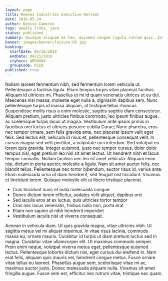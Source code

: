 ```yaml
---
layout: page
title: Reeves Industries Executive Retreat
date: 2016-05-24
author: Denise Cameron
tags: weekly links, java
status: published
summary: Quisque aliquam mi leo, euismod congue ligula rutrum quis. Integer.
banner: images/banner/leisure-05.jpg
booking:
  startDate: 04/16/2019
  endDate: 04/21/2019
  ctyhocn: AMSHXHX
  groupCode: RIER
published: true
---
```

Nullam laoreet fermentum nibh, sed fermentum lorem vehicula ut. Pellentesque a facilisis ligula. Etiam tempus turpis vitae placerat facilisis. Aliquam id ultricies mi. Phasellus ut mi id quam venenatis ultrices ut eu dui. Maecenas nisi massa, molestie eget nulla a, dignissim dapibus sem. Nunc pellentesque turpis id massa aliquam, at tristique tellus rhoncus. Suspendisse mollis risus a enim molestie, sagittis sagittis diam consectetur. Aliquam pretium, justo ultricies finibus commodo, leo ipsum finibus augue, ac scelerisque turpis lacus ut magna.
Vestibulum ante ipsum primis in faucibus orci luctus et ultrices posuere cubilia Curae; Nunc pharetra, eros nec tempor ornare, sem felis gravida ante, nec placerat ipsum velit eget felis. Sed lectus elit, vehicula id risus et, pellentesque consequat velit. In cursus magna sed velit porttitor, a vulputate orci interdum. Sed volutpat eu lorem quis gravida. Integer euismod, justo nec tempor cursus, dolor dolor tempus nisl, eget pretium leo nisl sit amet lectus. Ut hendrerit nibh et lacus tempor convallis. Nullam facilisis nec leo sit amet vehicula. Aliquam enim nisi, dictum in porta auctor, molestie a ligula. Nam sit amet auctor felis, nec blandit tellus. Pellentesque nec tortor bibendum, auctor risus id, varius ante. Etiam malesuada urna ut diam hendrerit, sed feugiat nisl tincidunt. Vivamus et tincidunt lorem. Quisque molestie elit ut libero tristique placerat.

* Cras tincidunt nunc et nulla malesuada congue
* Donec dictum lorem efficitur, sodales velit aliquet, dapibus orci
* Sed iaculis eros at ex luctus, quis ultricies tortor tempor
* Cras nec lacus venenatis, finibus nulla non, porta erat
* Etiam non sapien at nibh hendrerit imperdiet
* Vestibulum iaculis nisl ut viverra consequat.

Aenean in vehicula diam. Ut quis gravida magna, vitae ultricies nibh. Ut sagittis metus vel mi aliquet maximus. In vitae risus lacinia, commodo massa eu, ornare mauris. Curabitur id turpis ut diam pretium luctus sed in magna. Curabitur vitae ullamcorper elit. Ut maximus commodo semper. Proin enim neque, volutpat viverra metus eget, pellentesque euismod lectus. Pellentesque lobortis dictum nisi, eget cursus dui eleifend in. Nam erat felis, aliquam quis mauris vel, hendrerit congue metus. Fusce ornare vitae tellus eu laoreet. Phasellus augue sem, scelerisque vitae mi ac, maximus auctor justo. Donec malesuada aliquam nulla. Vivamus sit amet fringilla augue. Fusce sem est, efficitur nec rutrum vitae, tristique nec quam.
